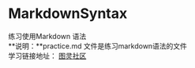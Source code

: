 # MarkdownSyntax
练习使用Markdown 语法   
**说明：**practice.md 文件是练习markdown语法的文件   
学习链接地址： [图灵社区](http://www.ituring.com.cn/article/504)
